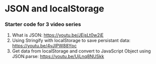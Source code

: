 # JSON and localStorage
### Starter code for 3 video series 

1. What is JSON:  https://youtu.be/JEjsLt0w2jE
2. Using Stringify with localStorage to save persistant data: https://youtu.be/4vJIPW88Ypc 
3. Get data from localStorage and convert to JavaScript Object using JSON.parse:  https://youtu.be/UjLnq8NUSkk